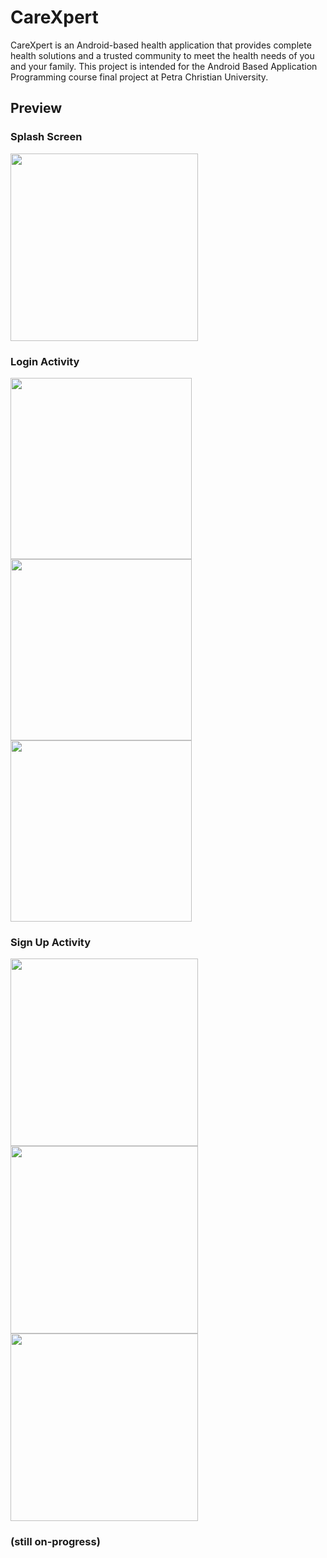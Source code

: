 # CareXpert
CareXpert is an Android-based health application that provides complete health solutions and a trusted community to meet the health needs of you and your family. This project is intended for the Android Based Application Programming course final project at Petra Christian University.

## Preview

### Splash Screen
<img src="https://user-images.githubusercontent.com/56993480/147816194-d5cd8a84-ec83-4120-a213-c6d5183179c6.jpg" width="300" />

### Login Activity
<p float="left">
  <img src="https://user-images.githubusercontent.com/56993480/147816268-d759edd3-019d-44ac-9d2a-1e72391467f1.jpg" width="290" />
  <img src="https://user-images.githubusercontent.com/56993480/147816272-acf360d6-e1fc-4ed7-887b-38f8728324f0.jpg" width="290" /> 
  <img src="https://user-images.githubusercontent.com/56993480/147816278-c41bedfe-0fce-4d44-b4d7-e50d445ce440.jpg" width="290" />
</p>

### Sign Up Activity
<p float="left">
  <img src="https://user-images.githubusercontent.com/56993480/147816517-8502ac27-9368-406a-a27f-d4b65a60f3e2.jpg" width="300" />
  <img src="https://user-images.githubusercontent.com/56993480/147816529-9df7909c-f7fc-46cd-b3de-e0e1fc59dfed.jpg" width="300" /> 
  <img src="https://user-images.githubusercontent.com/56993480/147816531-9c4f8ab6-3b36-4c38-be93-8d0621b52753.jpg" width="300" />
</p>

### (still on-progress)
